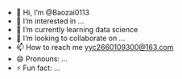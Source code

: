 - 👋 Hi, I’m @Baozai0113
- 👀 I’m interested in ...
- 🌱 I’m currently learning data science
- 💞️ I’m looking to collaborate on ...
- 📫 How to reach me yyc2660109300@163.com
- 😄 Pronouns: ...
- ⚡ Fun fact: ...

<!---
Baozai0113/Baozai0113 is a ✨ special ✨ repository because its `README.md` (this file) appears on your GitHub profile.
You can click the Preview link to take a look at your changes.
--->
